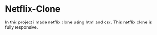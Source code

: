 # Netflix-Clone
In this project i made netflix clone using html and css. This netflix clone is fully responsive.

